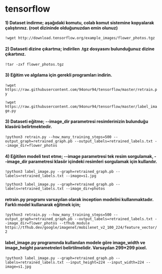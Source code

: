 # tensorflow

#### 1) Dataset indirme; aşağıdaki komutu, colab komut sistemine kopyalarak çalıştırınız. (root dizininde olduğunuzdan emin olunuz)
``` !wget http://download.tensorflow.org/example_images/flower_photos.tgz ```

#### 2) Dataseti dizine çıkartma; indirilen .tgz dosyasını bulunduğunuz dizine çıkartınız.
``` !tar -zxf flower_photos.tgz ```

#### 3) Eğitim ve algılama için gerekli programları indirin.
``` !wget https://raw.githubusercontent.com/94onur94/tensorflow/master/retrain.py ```

``` !wget https://raw.githubusercontent.com/94onur94/tensorflow/master/label_image.py ```
	
#### 3) Dataseti eğitme; --image_dir parametresi resimlerinizin bulunduğu klasörü belirtmektedir.
``` !python3 retrain.py --how_many_training_steps=500 --output_graph=retrained_graph.pb --output_labels=retrained_labels.txt --image_dir=flower_photos ```

#### 4) Eğitilen modeli test etme; --image parametresi tek resim sorgulamak, --image_dir parametresi klasör içindeki resimleri sorgulamak için kullanılır.
``` !python3 label_image.py --graph=retrained_graph.pb --labels=retrained_labels.txt --image=s1.jpg ```

``` !python3 label_image.py --graph=retrained_graph.pb --labels=retrained_labels.txt --image_dir=photos ```


#### retrain.py programı varsayılan olarak inception modelini kullanmaktadır. Farklı model kullanarak eğitmek için;
``` !python3 retrain.py --how_many_training_steps=500 --output_graph=retrained_graph.pb --output_labels=retrained_labels.txt --image_dir=flower_photos --tfhub_module https://tfhub.dev/google/imagenet/mobilenet_v2_100_224/feature_vector/2 ```

#### label_image.py programında kullanılan modele göre image_width ve image_height parametreleri belirtilmelidir. Varsayılan 299*299 pixel.
``` !python3 label_image.py --graph=retrained_graph.pb --labels=retrained_labels.txt --input_height=224 --input_width=224 --image=s1.jpg ```
